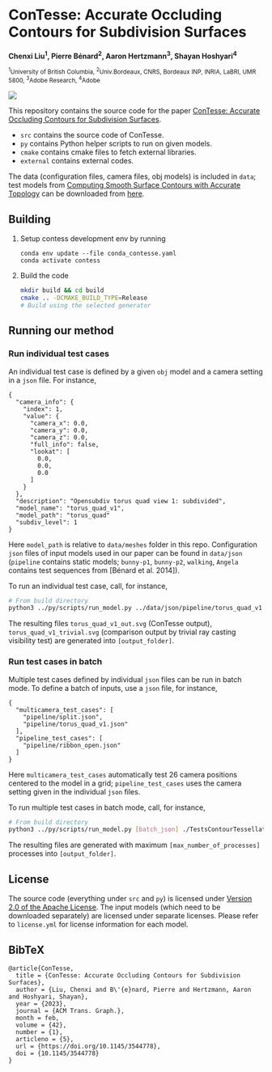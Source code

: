 ConTesse: Accurate Occluding Contours for Subdivision Surfaces
==============================================================

<strong>Chenxi Liu<sup>1</sup>, Pierre Bénard<sup>2</sup>, Aaron Hertzmann<sup>3</sup>, Shayan Hoshyari<sup>4</sup></strong>

<small><sup>1</sup>University of British Columbia, <sup>2</sup>Univ.Bordeaux, CNRS, Bordeaux INP, INRIA, LaBRI, UMR 5800, <sup>3</sup>Adobe Research, <sup>4</sup>Adobe</small>

<img src="https://dgp.toronto.edu/~hertzman/contesse/representative.jpg"/>

This repository contains the source code for the paper
[ConTesse: Accurate Occluding Contours for Subdivision Surfaces](https://dgp.toronto.edu/~hertzman/contesse/).

 - `src` contains the source code of ConTesse.
 - `py` contains Python helper scripts to run on given models.
 - `cmake` contains cmake files to fetch external libraries.
 - `external` contains external codes.

The data (configuration files, camera files, obj models) is included in `data`; test models from [Computing Smooth Surface Contours with Accurate Topology](https://inria.hal.science/hal-00924273) can be downloaded from
[here](https://dgp.toronto.edu/~hertzman/contesse/contesse-data.zip).

Building
--------

1. Setup contess development env by running
    ```
    conda env update --file conda_contesse.yaml
    conda activate contess
    ```
2. Build the code
    ```bash
    mkdir build && cd build
    cmake .. -DCMAKE_BUILD_TYPE=Release
    # Build using the selected generator
    ```

Running our method
--------

### Run individual test cases

An individual test case is defined by a given `obj` model and a camera setting in a `json` file. For instance,
```
{
  "camera_info": {
    "index": 1,
    "value": {
      "camera_x": 0.0,
      "camera_y": 0.0,
      "camera_z": 0.0,
      "full_info": false,
      "lookat": [
        0.0,
        0.0,
        0.0
      ]
    }
  },
  "description": "Opensubdiv torus quad view 1: subdivided",
  "model_name": "torus_quad_v1",
  "model_path": "torus_quad"
  "subdiv_level": 1
}
```
Here `model_path` is relative to `data/meshes` folder in this repo. Configuration `json` files of input models used in our paper can be found in `data/json` (`pipeline` contains static models; `bunny-p1`, `bunny-p2`, `walking`, `Angela` contains test sequences from [Bénard et al. 2014]).

To run an individual test case, call, for instance,
```bash
# From build directory
python3 ../py/scripts/run_model.py ../data/json/pipeline/torus_quad_v1.json ./TestsContourTessellation --out [output_folder]
```
The resulting files `torus_quad_v1_out.svg` (ConTesse output), `torus_quad_v1_trivial.svg` (comparison output by trivial ray casting visibility test) are generated into `[output_folder]`.

### Run test cases in batch

Multiple test cases defined by individual `json` files can be run in batch mode. To define a batch of inputs, use a `json` file, for instance,
```
{
  "multicamera_test_cases": [
    "pipeline/split.json",
    "pipeline/torus_quad_v1.json"
  ],
  "pipeline_test_cases": [
    "pipeline/ribbon_open.json"
  ]
}
```
Here `multicamera_test_cases` automatically test 26 camera positions centered to the model in a grid; `pipeline_test_cases` uses the camera setting given in the individual `json` files.

To run multiple test cases in batch mode, call, for instance,
```bash
# From build directory
python3 ../py/scripts/run_model.py [batch_json] ./TestsContourTessellation --max-procs [max_number_of_processes] --out [output_folder]
```
The resulting files are generated with maximum `[max_number_of_processes]` processes into `[output_folder]`.

License
-------

The source code (everything under `src` and `py`) is licensed under [Version 2.0 of the Apache License](LICENSE.md).
The input models (which need to be downloaded separately) are licensed under separate licenses. Please refer to `license.yml` for license information for each model.


BibTeX
------

```
@article{ConTesse,
  title = {ConTesse: Accurate Occluding Contours for Subdivision Surfaces},
  author = {Liu, Chenxi and B\'{e}nard, Pierre and Hertzmann, Aaron and Hoshyari, Shayan},
  year = {2023},
  journal = {ACM Trans. Graph.},
  month = feb,
  volume = {42},
  number = {1},
  articleno = {5},
  url = {https://doi.org/10.1145/3544778},
  doi = {10.1145/3544778}
}
```